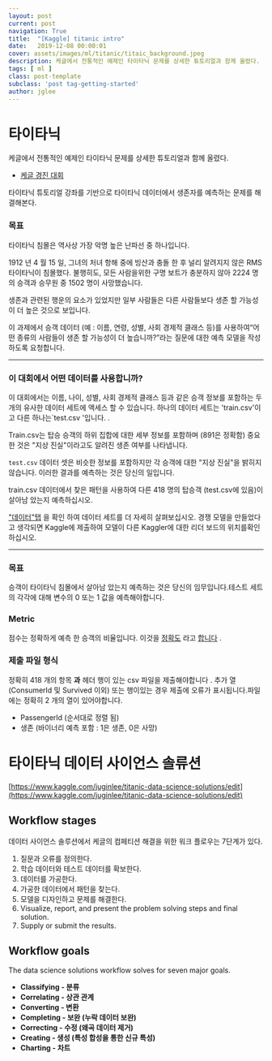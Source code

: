 ```yaml
---
layout: post
current: post
navigation: True
title:  "[Kaggle] titanic intro"
date:   2019-12-08 00:00:01
cover: assets/images/ml/titanic/titaic_background.jpeg
description: 케글에서 전통적인 예제인 타이타닉 문제를 상세한 튜토리얼과 함께 올렸다.
tags: [ ml ]
class: post-template
subclass: 'post tag-getting-started'
author: jglee
---
```

# 타이타닉

케글에서 전통적인 예제인 타이타닉 문제를 상세한 튜토리얼과 함께 올렸다.

* [케글 경진 대회](https://www.kaggle.com/c/titanic)

타이타닉 튜토리얼 강좌를 기반으로 타이타닉 데이터에서 생존자를 예측하는 문제를 해결해본다.

### 목표

타이타닉 침몰은 역사상 가장 악명 높은 난파선 중 하나입니다.

1912 년 4 월 15 일, 그녀의 처녀 항해 중에 빙산과 충돌 한 후 널리 알려지지 않은 RMS 타이타닉이 침몰했다. 불행히도, 모든 사람을위한 구명 보트가 충분하지 않아 2224 명의 승객과 승무원 중 1502 명이 사망했습니다.

생존과 관련된 행운의 요소가 있었지만 일부 사람들은 다른 사람들보다 생존 할 가능성이 더 높은 것으로 보입니다.

이 과제에서 승객 데이터 (예 : 이름, 연령, 성별, 사회 경제적 클래스 등)를 사용하여“어떤 종류의 사람들이 생존 할 가능성이 더 높습니까?”라는 질문에 대한 예측 모델을 작성하도록 요청합니다.

---

### **이 대회에서 어떤 데이터를 사용합니까?**

이 대회에서는 이름, 나이, 성별, 사회 경제적 클래스 등과 같은 승객 정보를 포함하는 두 개의 유사한 데이터 세트에 액세스 할 수 있습니다. 하나의 데이터 세트는 'train.csv'이고 다른 하나는`test.csv '입니다. .

Train.csv는 탑승 승객의 하위 집합에 대한 세부 정보를 포함하며 (891은 정확함) 중요한 것은 "지상 진실"이라고도 알려진 생존 여부를 나타냅니다.

`test.csv` 데이터 셋은 비슷한 정보를 포함하지만 각 승객에 대한 "지상 진실"을 밝히지 않습니다. 이러한 결과를 예측하는 것은 당신의 일입니다.

train.csv 데이터에서 찾은 패턴을 사용하여 다른 418 명의 탑승객 (test.csv에 있음)이 살아남 았는지 예측하십시오.

["데이터"탭](https://www.kaggle.com/c/titanic/data) 을 확인 하여 데이터 세트를 더 자세히 살펴보십시오. 경쟁 모델을 만들었다 고 생각되면 Kaggle에 제출하여 모델이 다른 Kaggler에 대한 리더 보드의 위치를 ​​확인하십시오.

---

### 목표

승객이 타이타닉 침몰에서 살아남 았는지 예측하는 것은 당신의 임무입니다.테스트 세트의 각각에 대해 변수의 0 또는 1 값을 예측해야합니다.

### Metric

점수는 정확하게 예측 한 승객의 비율입니다. 이것을 [정확도](https://en.wikipedia.org/wiki/Accuracy_and_precision#In_binary_classification) 라고 [합니다](https://en.wikipedia.org/wiki/Accuracy_and_precision#In_binary_classification) .

### **제출 파일 형식**

정확히 418 개의 항목 **과** 헤더 행이 있는 csv 파일을 제출해야합니다 . 추가 열 (ConsumerId 및 Survived 이외) 또는 행이있는 경우 제출에 오류가 표시됩니다.파일에는 정확히 2 개의 열이 있어야합니다.

- PassengerId (순서대로 정렬 됨)
- 생존 (바이너리 예측 포함 : 1은 생존, 0은 사망)

# 타이타닉 데이터 사이언스 솔류션

[https://www.kaggle.com/juginlee/titanic-data-science-solutions/edit](https://www.kaggle.com/juginlee/titanic-data-science-solutions/edit)

## Workflow stages

데이터 사이언스 솔루션에서 케글의 컴페티션 해결을 위한 워크 플로우는 7단계가 있다.

1. 질문과 오류를 정의한다.
2. 학습 데이터와 테스트 데이터를 확보한다.
3. 데이터를 가공한다.
4. 가공한 데이터에서 패턴을 찾는다.
5. 모델을 디자인하고 문제를 해결한다.
6. Visualize, report, and present the problem solving steps and final solution.
7. Supply or submit the results.

## Workflow goals

The data science solutions workflow solves for seven major goals.

- **Classifying - 분류**
- **Correlating - 상관 관계**
- **Converting - 변환**
- **Completing - 보완 (누락 데이터 보완)**
- **Correcting - 수정 (왜곡 데이터 제거)**
- **Creating - 생성 (특성 합성을 통한 신규 특성)**
- **Charting - 차트**
